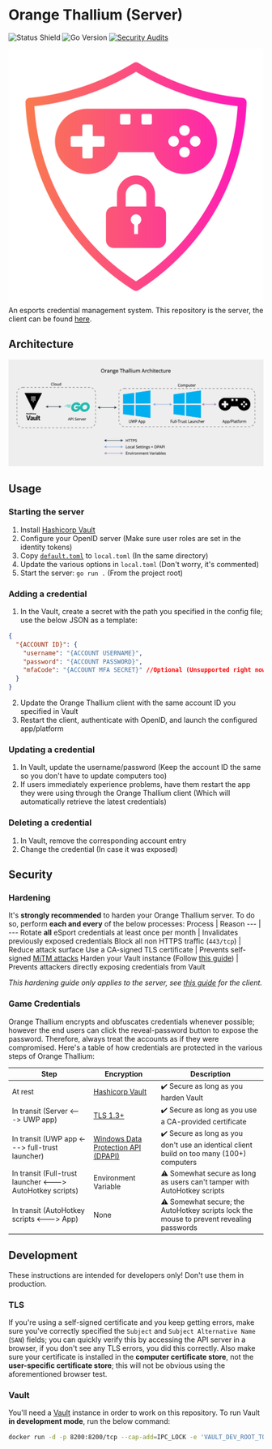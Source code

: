 # Orange Thallium (Server)

![Status Shield](https://img.shields.io/badge/Status-Release-brightgreen?style=for-the-badge)
![Go Version](https://img.shields.io/github/go-mod/go-version/bmhs-tsa/orange-thallium-server?style=for-the-badge)
[![Security Audits](https://img.shields.io/github/workflow/status/bmhs-tsa/orange-thallium-server/Security-Audits?label=Security%20Audits&style=for-the-badge)](https://github.com/bmhs-tsa/orange-thallium-server/actions)

![logo](logo.png)
An esports credential management system. This repository is the server, the client
can be found [here](https://github.com/bmhs-tsa/orange-thallium-client).

## Architecture
![Orange Thallium architecture](architecture.png)

## Usage

### Starting the server
1. Install [Hashicorp Vault](https://www.vaultproject.io/docs/install)
2. Configure your OpenID server (Make sure user roles are set in the identity tokens)
3. Copy [`default.toml`](config/default.toml) to `local.toml` (In the same directory)
4. Update the various options in `local.toml` (Don't worry, it's commented)
5. Start the server: `go run .` (From the project root)

### Adding a credential
1. In the Vault, create a secret with the path you specified in the config file;
use the below JSON as a template:
```json
{
  "{ACCOUNT ID}": {
    "username": "{ACCOUNT USERNAME}",
    "password": "{ACCOUNT PASSWORD}",
    "mfaCode": "{ACCOUNT MFA SECRET}" //Optional (Unsupported right now)
  }
}
```
2. Update the Orange Thallium client with the same account ID you specified in Vault
3. Restart the client, authenticate with OpenID, and launch the configured app/platform

### Updating a credential
1. In Vault, update the username/password (Keep the account ID the same so you
don't have to update computers too)
2. If users immediately experience problems, have them restart the app they were
using through the Orange Thallium client (Which will automatically retrieve the 
latest credentials)

### Deleting a credential
1. In Vault, remove the corresponding account entry
2. Change the credential (In case it was exposed)

## Security

### Hardening
It's **strongly recommended** to harden your Orange Thallium server. To
do so, perform **each and every** of the below processes:
Process | Reason
--- | ---
Rotate **all** eSport credentials at least once per month | Invalidates previously exposed credentials
Block all non HTTPS traffic (`443/tcp`) | Reduce attack surface
Use a CA-signed TLS certificate | Prevents self-signed [MiTM attacks](https://wikipedia.org/wiki/Man-in-the-middle_attack)
Harden your Vault instance (Follow [this guide](https://learn.hashicorp.com/tutorials/vault/production-hardening)) | Prevents attackers directly exposing credentials from Vault

*This hardening guide only applies to the server, see [this guide](https://github.com/bmhs-tsa/orange-thallium-client#hardening) for the client.*

### Game Credentials
Orange Thallium encrypts and obfuscates credentials whenever possible; however
the end users can click the reveal-password button to expose the password.
Therefore, always treat the accounts as if they were compromised. Here's a table
of how credentials are protected in the various steps of Orange Thallium:

Step | Encryption | Description
--- | --- | ---
At rest | [Hashicorp Vault](https://vaultproject.io) | :heavy_check_mark: Secure as long as you harden Vault
In transit (Server <---> UWP app) | [TLS 1.3+](https://wikipedia.org/wiki/Transport_Layer_Security) | :heavy_check_mark: Secure as long as you use a CA-provided certificate
In transit (UWP app <---> full-trust launcher) | [Windows Data Protection API (DPAPI)](https://en.wikipedia.org/wiki/Data_Protection_API) | :heavy_check_mark: Secure as long as you don't use an identical client build on too many (100+) computers
In transit (Full-trust launcher <---> AutoHotkey scripts) | Environment Variable | :warning: Somewhat secure as long as users can't tamper with AutoHotkey scripts
In transit (AutoHotkey scripts <---> App) | None | :warning: Somewhat secure; the AutoHotkey scripts lock the mouse to prevent revealing passwords

## Development
These instructions are intended for developers only! Don't use them in production.

### TLS
If you're using a self-signed certificate and you keep getting errors, make sure
you've correctly specified the `Subject` and `Subject Alternative Name` (`SAN`)
fields; you can quickly verify this by accessing the API server in a browser,
if you don't see any TLS errors, you did this correctly. Also make sure your
certificate is installed in the **computer certificate store**, not the
**user-specific certificate store**; this will not be obvious using the 
aforementioned browser test.


### Vault
You'll need a [Vault](https://vaultproject.io) instance in order to work on 
this repository. To run Vault **in development mode**, run the below command:
```bash
docker run -d -p 8200:8200/tcp --cap-add=IPC_LOCK -e 'VAULT_DEV_ROOT_TOKEN_ID=root' -e 'VAULT_LOCAL_CONFIG={\"ui\": true}' --name=vault vault
```
